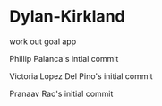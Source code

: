 # Dylan-Kirkland
work out goal app

Phillip Palanca's intial commit 

Victoria Lopez Del Pino's initial commit

Pranaav Rao's initial commit
